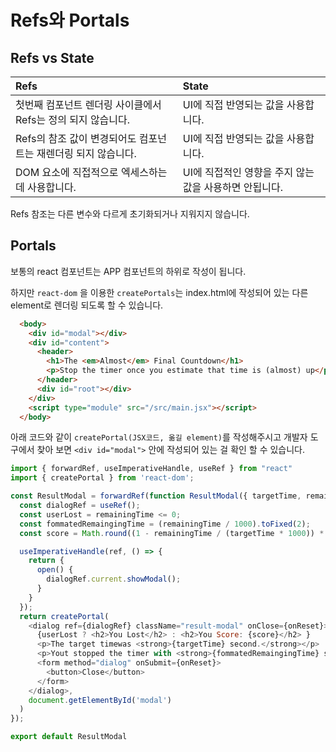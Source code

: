 # Refs와 Portals

## Refs vs State

|Refs|State|
|:---|:---|
|첫번째 컴포넌트 렌더링 사이클에서 Refs는 정의 되지 않습니다.|UI에 직접 반영되는 값을 사용합니다.|
|Refs의 참조 값이 변경되어도 컴포넌트는 재렌더링 되지 않습니다.|UI에 직접 반영되는 값을 사용합니다.|
|DOM 요소에 직접적으로 엑세스하는데 사용합니다.|UI에 직접적인 영향을 주지 않는 값을 사용하면 안됩니다.|

Refs 참조는 다른 변수와 다르게 초기화되거나 지워지지 않습니다.

## Portals

보통의 react 컴포넌트는 APP 컴포넌트의 하위로 작성이 됩니다.

하지만 `react-dom` 을 이용한 `createPortals`는 index.html에 작성되어 있는 다른 element로 렌더링 되도록 할 수 있습니다.

```html
  <body>
    <div id="modal"></div>
    <div id="content">
      <header>
        <h1>The <em>Almost</em> Final Countdown</h1>
        <p>Stop the timer once you estimate that time is (almost) up</p>
      </header>
      <div id="root"></div>
    </div>
    <script type="module" src="/src/main.jsx"></script>
  </body>
```

아래 코드와 같이 `createPortal(JSX코드, 옮길 element)`를 작성해주시고 개발자 도구에서 찾아 보면 `<div id="modal">` 안에 작성되어 있는 걸 확인 할 수 있습니다.

```javascript
import { forwardRef, useImperativeHandle, useRef } from "react"
import { createPortal } from 'react-dom';

const ResultModal = forwardRef(function ResultModal({ targetTime, remainingTime, onReset }, ref) {
  const dialogRef = useRef();
  const userLost = remainingTime <= 0;
  const fommatedRemaingingTime = (remainingTime / 1000).toFixed(2);
  const score = Math.round((1 - remainingTime / (targetTime * 1000)) * 100);

  useImperativeHandle(ref, () => {
    return {
      open() {
        dialogRef.current.showModal();
      }
    }
  });
  return createPortal(
    <dialog ref={dialogRef} className="result-modal" onClose={onReset}>
      {userLost ? <h2>You Lost</h2> : <h2>You Score: {score}</h2> }
      <p>The target timewas <strong>{targetTime} second.</strong></p>
      <p>Yout stopped the timer with <strong>{fommatedRemaingingTime} seconds left.</strong></p>
      <form method="dialog" onSubmit={onReset}>
        <button>Close</button>
      </form>
    </dialog>,
    document.getElementById('modal')
  )
});

export default ResultModal
```
